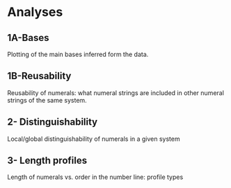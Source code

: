 # Analyses

## 1A-Bases

Plotting of the main bases inferred form the data.

## 1B-Reusability

Reusability of numerals: what numeral strings are included in other numeral strings of the same system.

## 2- Distinguishability

 Local/global distinguishability of numerals in a given system
 
 ## 3- Length profiles

 Length of numerals vs. order in the number line: profile types